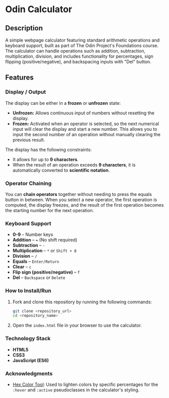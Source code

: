 # Odin Calculator

## Description
A simple webpage calculator featuring standard arithmetic operations and keyboard support, built as part of The Odin Project's Foundations course. The calculator can handle operations such as addition, subtraction, multiplication, division, and includes functionality for percentages, sign flipping (positive/negative), and backspacing inputs with "Del" button.

## Features

### Display / Output
The display can be either in a **frozen** or **unfrozen** state:
- **Unfrozen:** Allows continuous input of numbers without resetting the display.
- **Frozen:** Activated when an operator is selected, so the next numerical input will clear the display and start a new number. This allows you to input the second number of an operation without manually clearing the previous result.

The display has the following constraints:
- It allows for up to **9 characters**.
- When the result of an operation exceeds **9 characters**, it is automatically converted to **scientific notation**.

### Operator Chaining
You can **chain operators** together without needing to press the equals button in between. When you select a new operator, the first operation is computed, the display freezes, and the result of the first operation becomes the starting number for the next operation.

### Keyboard Support
- **0-9** – Number keys
- **Addition** – `=` (No shift required)
- **Subtraction** – `-`
- **Multiplication** – `*` or `Shift + 8`
- **Division** – `/`
- **Equals** – `Enter/Return`
- **Clear** – `c`
- **Flip sign (positive/negative)** – `f`
- **Del** – `Backspace` or `Delete`

### How to Install/Run
1. Fork and clone this repository by running the following commands:
    ```bash
    git clone <repository_url>
    cd <repository_name>
    ```
2. Open the `index.html` file in your browser to use the calculator.

### Technology Stack
- **HTML5**
- **CSS3**
- **JavaScript (ES6)**

### Acknowledgments
- [Hex Color Tool](https://www.hexcolortool.com/): Used to lighten colors by specific percentages for the `:hover` and `:active` pseudoclasses in the calculator's styling.
